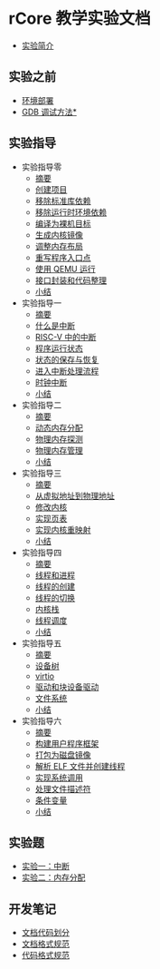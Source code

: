 # rCore 教学实验文档

* [实验简介](README.md)

## 实验之前
<!-- TODO * [Rust 基础介绍](docs/pre-lab/rust.md)  -->
<!-- TODO * [操作系统背景知识](docs/pre-lab/os.md) -->
* [环境部署](docs/pre-lab/env.md)
* [GDB 调试方法*](docs/pre-lab/gdb.md)

## 实验指导
* 实验指导零
  * [摘要](docs/lab-0/guide/intro.md)
  * [创建项目](docs/lab-0/guide/part-1.md)
  * [移除标准库依赖](docs/lab-0/guide/part-2.md)
  * [移除运行时环境依赖](docs/lab-0/guide/part-3.md)
  * [编译为裸机目标](docs/lab-0/guide/part-4.md)
  * [生成内核镜像](docs/lab-0/guide/part-5.md)
  * [调整内存布局](docs/lab-0/guide/part-6.md)
  * [重写程序入口点](docs/lab-0/guide/part-7.md)
  * [使用 QEMU 运行](docs/lab-0/guide/part-8.md)
  * [接口封装和代码整理](docs/lab-0/guide/part-9.md)
  * [小结](docs/lab-0/guide/summary.md)
* 实验指导一
  * [摘要](docs/lab-1/guide/intro.md)
  * [什么是中断](docs/lab-1/guide/part-1.md)
  * [RISC-V 中的中断](docs/lab-1/guide/part-2.md)
  * [程序运行状态](docs/lab-1/guide/part-3.md)
  * [状态的保存与恢复](docs/lab-1/guide/part-4.md)
  * [进入中断处理流程](docs/lab-1/guide/part-5.md)
  * [时钟中断](docs/lab-1/guide/part-6.md)
  * [小结](docs/lab-1/guide/summary.md)
* 实验指导二
  * [摘要](docs/lab-2/guide/intro.md)
  * [动态内存分配](docs/lab-2/guide/part-1.md)
  * [物理内存探测](docs/lab-2/guide/part-2.md)
  * [物理内存管理](docs/lab-2/guide/part-3.md)
  * [小结](docs/lab-2/guide/summary.md)
* 实验指导三
  * [摘要](docs/lab-3/guide/intro.md)
  * [从虚拟地址到物理地址](docs/lab-3/guide/part-1.md)
  * [修改内核](docs/lab-3/guide/part-2.md)
  * [实现页表](docs/lab-3/guide/part-3.md)
  * [实现内核重映射](docs/lab-3/guide/part-4.md)
  * [小结](docs/lab-3/guide/summary.md)
* 实验指导四
  * [摘要](docs/lab-4/guide/intro.md)
  * [线程和进程](docs/lab-4/guide/part-1.md)
  * [线程的创建](docs/lab-4/guide/part-2.md)
  * [线程的切换](docs/lab-4/guide/part-3.md)
  * [内核栈](docs/lab-4/guide/part-4.md)
  * [线程调度](docs/lab-4/guide/part-5.md)
  * [小结](docs/lab-4/guide/summary.md)
* 实验指导五
  * [摘要](docs/lab-5/guide/intro.md)
  * [设备树](docs/lab-5/guide/part-1.md)
  * [virtio](docs/lab-5/guide/part-2.md)
  * [驱动和块设备驱动](docs/lab-5/guide/part-3.md)
  * [文件系统](docs/lab-5/guide/part-4.md)
  * [小结](docs/lab-5/guide/summary.md)
* 实验指导六
  * [摘要](docs/lab-6/guide/intro.md)
  * [构建用户程序框架](docs/lab-6/guide/part-1.md)
  * [打包为磁盘镜像](docs/lab-6/guide/part-2.md)
  * [解析 ELF 文件并创建线程](docs/lab-6/guide/part-3.md)
  * [实现系统调用](docs/lab-6/guide/part-4.md)
  * [处理文件描述符](docs/lab-6/guide/part-5.md)
  * [条件变量](docs/lab-6/guide/part-6.md)
  * [小结](docs/lab-6/guide/summary.md)

## 实验题
* [实验一：中断](docs/lab-1/practice.md)
* [实验二：内存分配](docs/lab-2/practice.md)

## 开发笔记
* [文档代码划分](docs/format/partition.md)
* [文档格式规范](docs/format/doc.md)
* [代码格式规范](docs/format/code.md)